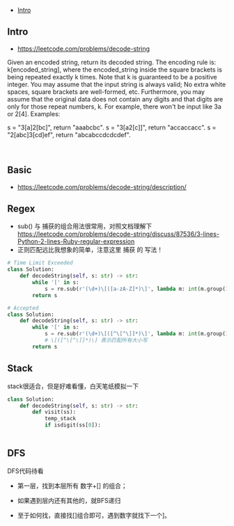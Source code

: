 - [Intro](#intro)

## Intro

- https://leetcode.com/problems/decode-string

Given an encoded string, return its decoded string.
The encoding rule is: k[encoded_string], where the encoded_string inside the square brackets is being repeated exactly k times. Note that k is guaranteed to be a positive integer.
You may assume that the input string is always valid; No extra white spaces, square brackets are well-formed, etc.
Furthermore, you may assume that the original data does not contain any digits and that digits are only for those repeat numbers, k. For example, there won't be input like 3a or 2[4].
Examples:

s = "3[a]2[bc]", return "aaabcbc".
s = "3[a2[c]]", return "accaccacc".
s = "2[abc]3[cd]ef", return "abcabccdcdcdef".

 


## Basic

- https://leetcode.com/problems/decode-string/description/




## Regex

- sub() 与 捕获的组合用法很常用，对照文档理解下 https://leetcode.com/problems/decode-string/discuss/87536/3-lines-Python-2-lines-Ruby-regular-expression
- 正则匹配远比我想象的简单，注意这里 捕获 的 写法！



```py
# Time Limit Exceeded
class Solution:
    def decodeString(self, s: str) -> str:
        while '[' in s:
            s = re.sub(r'(\d+)\[([a-zA-Z]*)\]', lambda m: int(m.group(1)) * m.group(2), s)
        return s

# Accepted
class Solution:
    def decodeString(self, s: str) -> str:
        while '[' in s:
            s = re.sub(r'(\d+)\[([^\[^\]]*)\]', lambda m: int(m.group(1)) * m.group(2), s)
            # \[([^\[^\]]*)\] 表示匹配所有大小写
        return s
```



## Stack

stack很适合，但是好难看懂，白天笔纸模拟一下



```py
class Solution:
    def decodeString(self, s: str) -> str:
        def visit(ss):
            temp_stack
            if isdigit(ss[0]):
        


```


## DFS

DFS代码待看



- 第一层，找到本层所有 数字+[] 的组合；
- 如果遇到层内还有其他的，就BFS递归

- 至于如何找，直接找[]组合即可，遇到数字就找下一个]。
